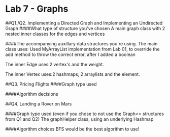 # Lab 7 - Graphs

##Q1./Q2. Implementing a Directed Graph and Implementing an Undirected Graph
####What type of structure you've chosen 
A main graph class with 2 nested inner classes for the edges and vertices

####The accompanying auxillary data structures you're using.
The main class uses:
Used MyArrayList implementation from Lab 01, to override the add method to throw the correct error, after I added a boolean

The inner Edge uses:2 vertex's and the weight.

The inner Vertex uses:2 hashmaps, 2 arraylists and the element.

##Q3. Pricing Flights
####Graph type used 

####Algorithm decisions

##Q4. Landing a Rover on Mars

####Graph type used (even if you chose to not use the Graph<> structures from Q1 and Q2)
The graphHelper class, using an underlying Hashmap

####Algorithm choices
BFS would be the best algorithm to use!
